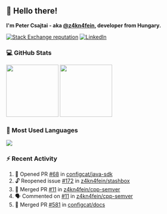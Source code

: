## 👋 Hello there!

**I'm Peter Csajtai - aka [@z4kn4fein](https://github.com/z4kn4fein), developer from Hungary.**

[![Stack Exchange reputation](https://img.shields.io/stackexchange/stackoverflow/r/8700582?color=orange&label=reputation&logo=stackoverflow&style=for-the-badge)](https://stackoverflow.com/users/8700582)
[![LinkedIn](https://img.shields.io/badge/linkedin-%230077B5.svg?style=for-the-badge&logo=linkedin&logoColor=white)](https://www.linkedin.com/in/csajtai-p%C3%A9ter-45395341/)

### 💻 GitHub Stats

<div>
  <img height="140px" src="https://github-readme-stats-pcsajtai.vercel.app/api?username=z4kn4fein&show_icons=true&hide_border=true&count_private=true&custom_title=Stats&theme=dracula&line_height=24&hide_title=true">
  <img height="140px" src="https://streak-stats.demolab.com?user=z4kn4fein&theme=dracula&hide_border=true">
  
</div>

### :toolbox: Most Used Languages

<img src="https://github-readme-stats-pcsajtai.vercel.app/api/top-langs/?username=z4kn4fein&theme=dracula&hide_border=true&layout=compact&langs_count=8&hide_title=true">

### :zap: Recent Activity

<!--START_SECTION:activity-->
1. 💪 Opened PR [#68](https://github.com/configcat/java-sdk/pull/68) in [configcat/java-sdk](https://github.com/configcat/java-sdk)
2. 🔓 Reopened issue [#172](https://github.com/z4kn4fein/stashbox/issues/172) in [z4kn4fein/stashbox](https://github.com/z4kn4fein/stashbox)
3. 🎉 Merged PR [#11](https://github.com/z4kn4fein/cpp-semver/pull/11) in [z4kn4fein/cpp-semver](https://github.com/z4kn4fein/cpp-semver)
4. 🗣 Commented on [#11](https://github.com/z4kn4fein/cpp-semver/pull/11#issuecomment-3044732209) in [z4kn4fein/cpp-semver](https://github.com/z4kn4fein/cpp-semver)
5. 🎉 Merged PR [#581](https://github.com/configcat/docs/pull/581) in [configcat/docs](https://github.com/configcat/docs)
<!--END_SECTION:activity-->
